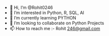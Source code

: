 - 👋 Hi, I’m @Rohit0246
- 👀 I’m interested in Python, R, SQL, AI
- 🌱 I’m currently learning PYTHON
- 💞️ I’m looking to collaborate on Python Projects
- 📫 How to reach me :- Rohit 246@gmail.com 

<!---
Rohit0246/Rohit0246 is a ✨ special ✨ repository because its `README.md` (this file) appears on your GitHub profile.
You can click the Preview link to take a look at your changes.
--->
